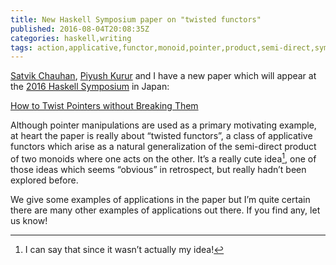 ```yaml
---
title: New Haskell Symposium paper on "twisted functors"
published: 2016-08-04T20:08:35Z
categories: haskell,writing
tags: action,applicative,functor,monoid,pointer,product,semi-direct,symposium,twisted
---
```


<p><a href="https://www.linkedin.com/in/satvik-chauhan-412ba043">Satvik Chauhan</a>, <a href="http://www.cse.iitk.ac.in/users/ppk/">Piyush Kurur</a> and I have a new paper which will appear at the <a href="https://www.haskell.org/haskell-symposium/2016/">2016 Haskell Symposium</a> in Japan:</p>
<p><a href="http://ozark.hendrix.edu/~yorgey/pub/twisted.pdf">How to Twist Pointers without Breaking Them</a></p>
<p>Although pointer manipulations are used as a primary motivating example, at heart the paper is really about “twisted functors”, a class of applicative functors which arise as a natural generalization of the semi-direct product of two monoids where one acts on the other. It’s a really cute idea<a href="#fn1" class="footnoteRef" id="fnref1"><sup>1</sup></a>, one of those ideas which seems “obvious” in retrospect, but really hadn’t been explored before.</p>
<p>We give some examples of applications in the paper but I’m quite certain there are many other examples of applications out there. If you find any, let us know!</p>
<div id="refs" class="references">

</div>
<div class="footnotes">
<hr />
<ol>
<li id="fn1"><p>I can say that since it wasn’t actually my idea!<a href="#fnref1">↩</a></p></li>
</ol>
</div>

